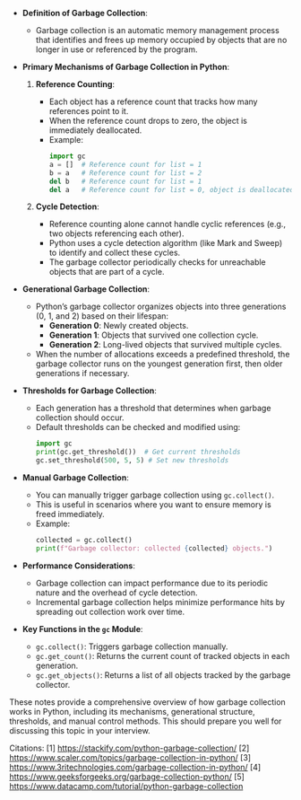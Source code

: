 - **Definition of Garbage Collection**:
  - Garbage collection is an automatic memory management process that identifies and frees up memory occupied by objects that are no longer in use or referenced by the program.

- **Primary Mechanisms of Garbage Collection in Python**:
  1. **Reference Counting**:
     - Each object has a reference count that tracks how many references point to it.
     - When the reference count drops to zero, the object is immediately deallocated.
     - Example:
       ```python
       import gc
       a = []  # Reference count for list = 1
       b = a   # Reference count for list = 2
       del b   # Reference count for list = 1
       del a   # Reference count for list = 0, object is deallocated
       ```

  2. **Cycle Detection**:
     - Reference counting alone cannot handle cyclic references (e.g., two objects referencing each other).
     - Python uses a cycle detection algorithm (like Mark and Sweep) to identify and collect these cycles.
     - The garbage collector periodically checks for unreachable objects that are part of a cycle.

- **Generational Garbage Collection**:
  - Python’s garbage collector organizes objects into three generations (0, 1, and 2) based on their lifespan:
    - **Generation 0**: Newly created objects.
    - **Generation 1**: Objects that survived one collection cycle.
    - **Generation 2**: Long-lived objects that survived multiple cycles.
  - When the number of allocations exceeds a predefined threshold, the garbage collector runs on the youngest generation first, then older generations if necessary.

- **Thresholds for Garbage Collection**:
  - Each generation has a threshold that determines when garbage collection should occur.
  - Default thresholds can be checked and modified using:
    ```python
    import gc
    print(gc.get_threshold())  # Get current thresholds
    gc.set_threshold(500, 5, 5) # Set new thresholds
    ```

- **Manual Garbage Collection**:
  - You can manually trigger garbage collection using `gc.collect()`.
  - This is useful in scenarios where you want to ensure memory is freed immediately.
  - Example:
    ```python
    collected = gc.collect() 
    print(f"Garbage collector: collected {collected} objects.")
    ```

- **Performance Considerations**:
  - Garbage collection can impact performance due to its periodic nature and the overhead of cycle detection.
  - Incremental garbage collection helps minimize performance hits by spreading out collection work over time.

- **Key Functions in the `gc` Module**:
  - `gc.collect()`: Triggers garbage collection manually.
  - `gc.get_count()`: Returns the current count of tracked objects in each generation.
  - `gc.get_objects()`: Returns a list of all objects tracked by the garbage collector.

These notes provide a comprehensive overview of how garbage collection works in Python, including its mechanisms, generational structure, thresholds, and manual control methods. This should prepare you well for discussing this topic in your interview.

Citations:
[1] https://stackify.com/python-garbage-collection/
[2] https://www.scaler.com/topics/garbage-collection-in-python/
[3] https://www.3ritechnologies.com/garbage-collection-in-python/
[4] https://www.geeksforgeeks.org/garbage-collection-python/
[5] https://www.datacamp.com/tutorial/python-garbage-collection